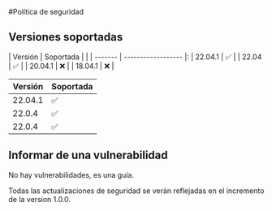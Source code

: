 #Política de seguridad

## Versiones soportadas

| Versión | Soportada | |
| ------- | ------------------ |:
| 22.04.1 | :white_check_mark: |
| 22.04 | :white_check_mark: |
| 20.04.1 | :x:                |
| 18.04.1 | :x:                |

| Versión | Soportada |
| --- | --- |
| 22.04.1 | :white_check_mark:  |
| 22.0.4  | :white_check_mark: |
| 22.0.4  | :white_check_mark: |

## Informar de una vulnerabilidad

No hay vulnerabilidades, es una guía.

Todas las actualizaciones de seguridad se verán reflejadas en el incremento de la version 1.0.0.
